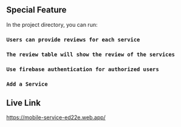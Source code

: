 ## Special Feature

In the project directory, you can run:

### `Users can provide reviews for each service`
### `The review table will show the review of the services`
### `Use firebase authentication for authorized users`
### `Add a Service`

## Live Link
https://mobile-service-ed22e.web.app/